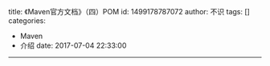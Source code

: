 title: 《Maven官方文档》（四）POM
id: 1499178787072
author: 不识
tags: []
categories:
  - Maven
  - 介绍
date: 2017-07-04 22:33:00
---

